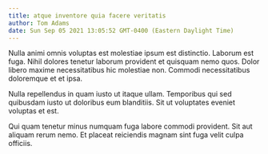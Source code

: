 ```yaml
---
title: atque inventore quia facere veritatis
author: Tom Adams
date: Sun Sep 05 2021 13:05:52 GMT-0400 (Eastern Daylight Time)
---
```

Nulla animi omnis voluptas est molestiae ipsum est distinctio. Laborum est fuga. Nihil dolores tenetur laborum provident et quisquam nemo quos. Dolor libero maxime necessitatibus hic molestiae non. Commodi necessitatibus doloremque et et ipsa.

 Nulla repellendus in quam iusto ut itaque ullam. Temporibus qui sed quibusdam iusto ut doloribus eum blanditiis. Sit ut voluptates eveniet voluptas et est.

 Qui quam tenetur minus numquam fuga labore commodi provident. Sit aut aliquam rerum nemo. Et placeat reiciendis magnam sint fuga velit culpa officiis.